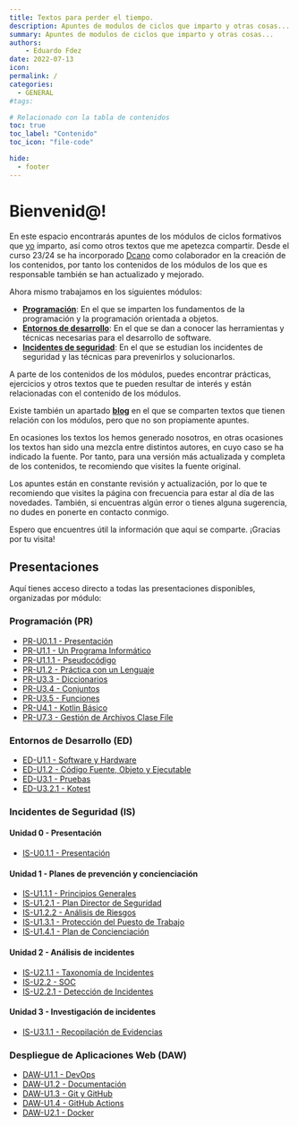 ```yaml
---
title: Textos para perder el tiempo.
description: Apuntes de modulos de ciclos que imparto y otras cosas...
summary: Apuntes de modulos de ciclos que imparto y otras cosas...
authors:
    - Eduardo Fdez
date: 2022-07-13
icon:   
permalink: /
categories:
  - GENERAL
#tags:

# Relacionado con la tabla de contenidos
toc: true
toc_label: "Contenido"
toc_icon: "file-code"

hide:
  - footer
---
```



# Bienvenid@!

En este espacio encontrarás apuntes de los módulos de ciclos formativos que [yo](https://github.com/revilofe) imparto, así como otros textos que me apetezca compartir. Desde el curso 23/24 se ha incorporado [Dcano](https://github.com/dcanoIESRafaelAlberti) como colaborador en la creación de los contenidos, por tanto los contenidos de los módulos de los que es responsable también se han actualizado y mejorado. 

Ahora mismo trabajamos en los siguientes módulos:

- **[Programación](https://revilofe.github.io/section1/)**: En el que se imparten los fundamentos de la programación y la programación orientada a objetos.     
- **[Entornos de desarrollo](https://revilofe.github.io/section3/)**: En el que se dan a conocer las herramientas y técnicas necesarias para el desarrollo de software.    
- **[Incidentes de seguridad](https://revilofe.github.io/section3/)**: En el que se estudian los incidentes de seguridad y las técnicas para prevenirlos y solucionarlos.    

A parte de los contenidos de los módulos, puedes encontrar prácticas, ejercicios y otros textos que te pueden resultar de interés y están relacionadas con el contenido de los módulos.  

Existe también un apartado **[blog](https://revilofe.github.io/blog/)** en el que se comparten textos que tienen relación con los módulos, pero que no son propiamente apuntes.

En ocasiones los textos los hemos generado nosotros, en otras ocasiones los textos han sido una mezcla entre distintos autores, en cuyo caso se ha indicado la fuente. Por tanto, para una versión más actualizada y completa de los contenidos, te recomiendo que visites la fuente original.

Los apuntes están en constante revisión y actualización, por lo que te recomiendo que visites la página con frecuencia para estar al día de las novedades. También, si encuentras algún error o tienes alguna sugerencia, no dudes en ponerte en contacto conmigo.

Espero que encuentres útil la información que aquí se comparte. ¡Gracias por tu visita!

## Presentaciones

Aquí tienes acceso directo a todas las presentaciones disponibles, organizadas por módulo:

### Programación (PR)

* [PR-U0.1.1 - Presentación](https://revilofe.github.io/slides/PR-U0.1.1.-Presentacion.html)
* [PR-U1.1 - Un Programa Informático](https://revilofe.github.io/slides/PR-U1.1.-UnProgramaInformatico.html)
* [PR-U1.1.1 - Pseudocódigo](https://revilofe.github.io/slides/PR-U1.1.1.-Pseudocodigo.html)
* [PR-U1.2 - Práctica con un Lenguaje](https://revilofe.github.io/slides/PR-U1.2.PracticaConUnLenguajes.html)
* [PR-U3.3 - Diccionarios](https://revilofe.github.io/slides/PR-U3.3.-Diccionarios.html)
* [PR-U3.4 - Conjuntos](https://revilofe.github.io/slides/PR-U3.4.-Conjuntos.html)
* [PR-U3.5 - Funciones](https://revilofe.github.io/slides/PR-U3.5.-Funciones.html)
* [PR-U4.1 - Kotlin Básico](https://revilofe.github.io/slides/PR-U4.1.-KotlinBasico.html)
* [PR-U7.3 - Gestión de Archivos Clase File](https://revilofe.github.io/slides/PR-U7.3.-GestionArchivosClaseFile.html)

### Entornos de Desarrollo (ED)

* [ED-U1.1 - Software y Hardware](https://revilofe.github.io/slides/ED-U1.1.-Software-Hardware.html)
* [ED-U1.2 - Código Fuente, Objeto y Ejecutable](https://revilofe.github.io/slides/ED-U1.2.-CodigoFuenteObjetoEjecutable.html)
* [ED-U3.1 - Pruebas](https://revilofe.github.io/slides/ED-U3.1.-Pruebas.html)
* [ED-U3.2.1 - Kotest](https://revilofe.github.io/slides/ED-U3.2.1.-Kotest.html)

### Incidentes de Seguridad (IS)

#### Unidad 0 - Presentación
* [IS-U0.1.1 - Presentación](https://revilofe.github.io/slides/IS-U0.1.1.-Presentacion.html)

#### Unidad 1 - Planes de prevención y concienciación
* [IS-U1.1.1 - Principios Generales](https://revilofe.github.io/slides/IS-U1.1.1.-PrincipiosGenerales.html)
* [IS-U1.2.1 - Plan Director de Seguridad](https://revilofe.github.io/slides/IS-U1.2.1.-PlanDirectorDeSeguridad.html)
* [IS-U1.2.2 - Análisis de Riesgos](https://revilofe.github.io/slides/IS-U1.2.2.-AnalisiDeRiesgos.html)
* [IS-U1.3.1 - Protección del Puesto de Trabajo](https://revilofe.github.io/slides/IS-U1.3.1.-ProteccionDelPuestoDeTrabajo.html)
* [IS-U1.4.1 - Plan de Concienciación](https://revilofe.github.io/slides/IS-U1.4.1.-PlanDeConcienciacion.html)

#### Unidad 2 - Análisis de incidentes
* [IS-U2.1.1 - Taxonomía de Incidentes](https://revilofe.github.io/slides/IS-U2.1.1.-TaxonomiaDeIncidentes.html)
* [IS-U2.2 - SOC](https://revilofe.github.io/slides/IS-U2.2.-SOC.html)
* [IS-U2.2.1 - Detección de Incidentes](https://revilofe.github.io/slides/IS-U2.2.1.-DeteccionDeIncidentes.html)

#### Unidad 3 - Investigación de incidentes
* [IS-U3.1.1 - Recopilación de Evidencias](https://revilofe.github.io/slides/IS-U3.1.1.-RecopilacionDeEvidencias.html)

### Despliegue de Aplicaciones Web (DAW)

* [DAW-U1.1 - DevOps](https://revilofe.github.io/slides/DAW-U1.1.-DevOps.html)
* [DAW-U1.2 - Documentación](https://revilofe.github.io/slides/DAW-U1.2.-Documentacion.html)
* [DAW-U1.3 - Git y GitHub](https://revilofe.github.io/slides/DAW-U1.3.-GitGitHub.html)
* [DAW-U1.4 - GitHub Actions](https://revilofe.github.io/slides/DAW-U1.4.-GitHubAction.html)
* [DAW-U2.1 - Docker](https://revilofe.github.io/slides/DAW-U2.1.-Docker.html)

